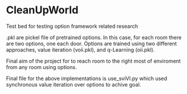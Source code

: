 # CleanUpWorld
Test bed for testing option framework related research


.pkl are pickel file of pretrained options. In this case, for each room there are two options, one each door. Options are trained using two different approaches, value iteration (voii.pkl), and q-Learning (oii.pkl).

Final aim of the project for to reach room to the right most of enviroment from any room using options.

Final file for the above implementations is use_sviVI.py which used synchronous value iteration over options to achive goal.
